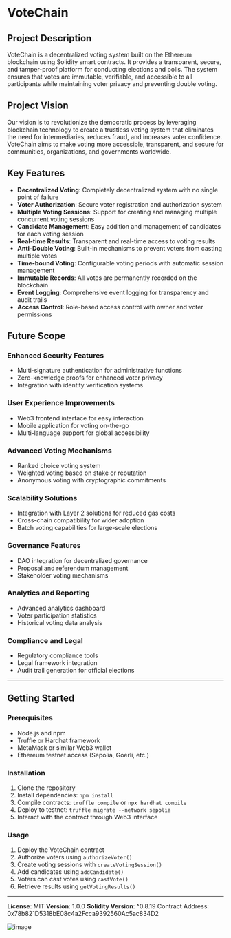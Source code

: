 # VoteChain

## Project Description

VoteChain is a decentralized voting system built on the Ethereum blockchain using Solidity smart contracts. It provides a transparent, secure, and tamper-proof platform for conducting elections and polls. The system ensures that votes are immutable, verifiable, and accessible to all participants while maintaining voter privacy and preventing double voting.

## Project Vision

Our vision is to revolutionize the democratic process by leveraging blockchain technology to create a trustless voting system that eliminates the need for intermediaries, reduces fraud, and increases voter confidence. VoteChain aims to make voting more accessible, transparent, and secure for communities, organizations, and governments worldwide.

## Key Features

- **Decentralized Voting**: Completely decentralized system with no single point of failure
- **Voter Authorization**: Secure voter registration and authorization system
- **Multiple Voting Sessions**: Support for creating and managing multiple concurrent voting sessions
- **Candidate Management**: Easy addition and management of candidates for each voting session
- **Real-time Results**: Transparent and real-time access to voting results
- **Anti-Double Voting**: Built-in mechanisms to prevent voters from casting multiple votes
- **Time-bound Voting**: Configurable voting periods with automatic session management
- **Immutable Records**: All votes are permanently recorded on the blockchain
- **Event Logging**: Comprehensive event logging for transparency and audit trails
- **Access Control**: Role-based access control with owner and voter permissions

## Future Scope

### Enhanced Security Features
- Multi-signature authentication for administrative functions
- Zero-knowledge proofs for enhanced voter privacy
- Integration with identity verification systems

### User Experience Improvements
- Web3 frontend interface for easy interaction
- Mobile application for voting on-the-go
- Multi-language support for global accessibility

### Advanced Voting Mechanisms
- Ranked choice voting system
- Weighted voting based on stake or reputation
- Anonymous voting with cryptographic commitments

### Scalability Solutions
- Integration with Layer 2 solutions for reduced gas costs
- Cross-chain compatibility for wider adoption
- Batch voting capabilities for large-scale elections

### Governance Features
- DAO integration for decentralized governance
- Proposal and referendum management
- Stakeholder voting mechanisms

### Analytics and Reporting
- Advanced analytics dashboard
- Voter participation statistics
- Historical voting data analysis

### Compliance and Legal
- Regulatory compliance tools
- Legal framework integration
- Audit trail generation for official elections

---

## Getting Started

### Prerequisites
- Node.js and npm
- Truffle or Hardhat framework
- MetaMask or similar Web3 wallet
- Ethereum testnet access (Sepolia, Goerli, etc.)

### Installation
1. Clone the repository
2. Install dependencies: `npm install`
3. Compile contracts: `truffle compile` or `npx hardhat compile`
4. Deploy to testnet: `truffle migrate --network sepolia`
5. Interact with the contract through Web3 interface

### Usage
1. Deploy the VoteChain contract
2. Authorize voters using `authorizeVoter()`
3. Create voting sessions with `createVotingSession()`
4. Add candidates using `addCandidate()`
5. Voters can cast votes using `castVote()`
6. Retrieve results using `getVotingResults()`

---

**License**: MIT
**Version**: 1.0.0
**Solidity Version**: ^0.8.19
Contract Address: 0x78b821D5318bE08c4a2Fcca9392560Ac5ac834D2

![image](https://github.com/user-attachments/assets/a3da6eda-0090-41a0-aabd-def900fde0ed)
